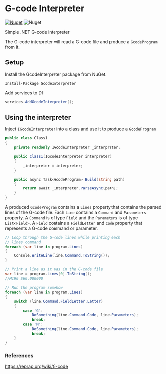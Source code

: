 # G-code Interpreter

[![Nuget](https://img.shields.io/nuget/v/GcodeInterpreter)](https://www.nuget.org/packages/GcodeInterpreter/)
![Nuget](https://img.shields.io/nuget/dt/GcodeInterpreter)

Simple .NET G-code interpreter


The G-code interpreter will read a G-code file and produce a `GcodeProgram`
from it.

## Setup

Install the GcodeInterpreter package from NuGet.

```
Install-Package GcodeInterpreter
```

Add services to DI

```csharp
services.AddGcodeInterpreter();
```

## Using the interpreter

Inject `IGcodeInterpreter` into a class and use it to produce a `GcodeProgram`

```csharp
public class Class1
{
    private readonly IGcodeInterpreter _interpreter;

    public Class1(IGcodeInterpreter interpreter)
    {
        _interpreter = interpreter;
    }

    public async Task<GcodeProgram> Build(string path)
    {
        return await _interpreter.ParseAsync(path);
    }
}
```

A produced `GcodeProgram` contains a `Lines` property that contains the parsed lines of the G-code file.
Each `Line` contains a `Command` and `Parameters` property. A `Command` is of type `Field` and the `Parameters`
is of type `List<Field>`. A `Field` contains a `FieldLetter` and `Code` property that represents a G-code
command or parameter.


```csharp
// Loop through the G-code lines while printing each
// lines command
foreach (var line in program.Lines)
{
    Console.WriteLine(line.Command.ToString());
}
```

```csharp
// Print a line as it was in the G-code file
var line = program.Lines[0].ToString();
//M190 S60.000000
```

```csharp
// Run the program somehow
foreach (var line in program.Lines)
{
    switch (line.Command.FieldLetter.Letter)
    {
        case 'G':
            DoSomething(line.Command.Code, line.Parameters);
            break;
        case 'M':
            DoSomething(line.Command.Code, line.Parameters);
            break;
    }
}
```


### References

https://reprap.org/wiki/G-code